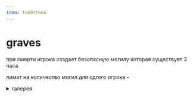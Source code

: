 ```yaml
---
icon: tombstone
---
```


# graves

при смерти игрока создает безопасную могилу которая существует 3 часа

лимит на количество могил для одгого игрока -&#x20;

<details>

<summary>галерея</summary>

![](../.gitbook/assets/image.png)

![](<../.gitbook/assets/image (1).png>)

</details>
